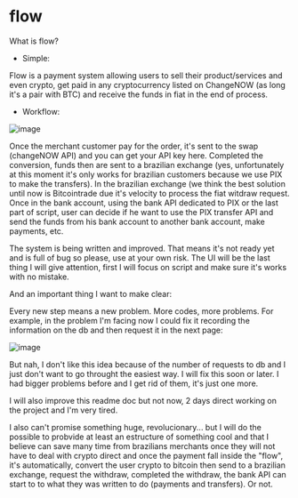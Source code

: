# flow

What is flow?

- Simple:

Flow is a payment system allowing users to sell their product/services and even crypto, get paid in any cryptocurrency listed on ChangeNOW (as long it's a pair with BTC) and receive the funds in fiat in the end of process. 

- Workflow:

![image](https://user-images.githubusercontent.com/30437560/169934841-71564dd9-69ff-44e7-bd12-1920f9e8647e.png)


Once the merchant customer pay for the order, it's sent to the swap (changeNOW API) and you can get your API key here. Completed the conversion, funds then are sent to a brazilian exchange (yes, unfortunately at this moment it's only works for brazilian customers because we use PIX to make the transfers). In the brazilian exchange (we think the best solution until now is Bitcointrade due it's velocity to process the fiat witdraw request. Once in the bank account, using the bank API dedicated to PIX or the last part of script, user can decide if he want to use the PIX transfer API and send the funds from his bank account to another bank account, make payments, etc. 

The system is being written and improved. That means it's not ready yet and is full of bug so please, use at your own risk. The UI will be the last thing I will give attention, first I will focus on script and make sure it's works with no mistake. 


And an important thing I want to make clear: 

Every new step means a new problem. More codes, more problems. For example, in the problem I'm facing now I could fix it recording the information on the db and then request it in the next page:

![image](https://user-images.githubusercontent.com/30437560/169932585-68a24145-bee1-4bf5-b031-4d12b5803f24.png)

But nah, I don't like this idea because of the number of requests to db and I just don't want to go throught the easiest way. I will fix this soon or later. I had bigger problems before and I get rid of them, it's just one more. 

I will also improve this readme doc but not now, 2 days direct working on the project and I'm very tired. 

I also can't promise something huge, revolucionary... but I will do the possible to probvide at least an estructure of something cool and that I believe can save many time from brazilians merchants once they will not have to deal with crypto direct and once the payment fall inside the "flow", it's automatically, convert the user crypto to bitcoin then send to a brazilian exchange, request the withdraw, completed the withdraw, the bank API can start to to what they was written to do (payments and transfers). Or not. 

